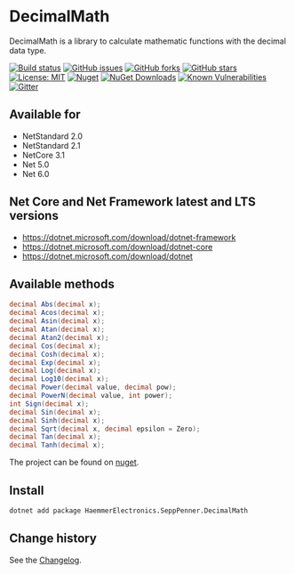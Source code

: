 DecimalMath
====================================

DecimalMath is a library to calculate mathematic functions with the decimal data type.

[![Build status](https://ci.appveyor.com/api/projects/status/w79tkhi5jy9c2uih?svg=true)](https://ci.appveyor.com/project/SeppPenner/decimalmath)
[![GitHub issues](https://img.shields.io/github/issues/SeppPenner/DecimalMath.svg)](https://github.com/SeppPenner/DecimalMath/issues)
[![GitHub forks](https://img.shields.io/github/forks/SeppPenner/DecimalMath.svg)](https://github.com/SeppPenner/DecimalMath/network)
[![GitHub stars](https://img.shields.io/github/stars/SeppPenner/DecimalMath.svg)](https://github.com/SeppPenner/DecimalMath/stargazers)
[![License: MIT](https://img.shields.io/badge/License-MIT-blue.svg)](https://raw.githubusercontent.com/SeppPenner/DecimalMath/master/License.txt)
[![Nuget](https://img.shields.io/badge/DecimalMath-Nuget-brightgreen.svg)](https://www.nuget.org/packages/HaemmerElectronics.SeppPenner.DecimalMath/)
[![NuGet Downloads](https://img.shields.io/nuget/dt/HaemmerElectronics.SeppPenner.DecimalMath.svg)](https://www.nuget.org/packages/HaemmerElectronics.SeppPenner.DecimalMath/)
[![Known Vulnerabilities](https://snyk.io/test/github/SeppPenner/DecimalMath/badge.svg)](https://snyk.io/test/github/SeppPenner/DecimalMath)
[![Gitter](https://badges.gitter.im/DecimalMath/community.svg)](https://gitter.im/DecimalMath/community?utm_source=badge&utm_medium=badge&utm_campaign=pr-badge)

## Available for
* NetStandard 2.0
* NetStandard 2.1
* NetCore 3.1
* Net 5.0
* Net 6.0

## Net Core and Net Framework latest and LTS versions
* https://dotnet.microsoft.com/download/dotnet-framework
* https://dotnet.microsoft.com/download/dotnet-core
* https://dotnet.microsoft.com/download/dotnet

## Available methods

```csharp
decimal Abs(decimal x);
decimal Acos(decimal x);
decimal Asin(decimal x);
decimal Atan(decimal x);
decimal Atan2(decimal x);
decimal Cos(decimal x);
decimal Cosh(decimal x);
decimal Exp(decimal x);
decimal Log(decimal x);
decimal Log10(decimal x);
decimal Power(decimal value, decimal pow);
decimal PowerN(decimal value, int power);
int Sign(decimal x);
decimal Sin(decimal x);
decimal Sinh(decimal x);
decimal Sqrt(decimal x, decimal epsilon = Zero);
decimal Tan(decimal x);
decimal Tanh(decimal x);
```

The project can be found on [nuget](https://www.nuget.org/packages/HaemmerElectronics.SeppPenner.DecimalMath/).

## Install

```bash
dotnet add package HaemmerElectronics.SeppPenner.DecimalMath
```

Change history
--------------

See the [Changelog](https://github.com/SeppPenner/DecimalMath/blob/master/Changelog.md).